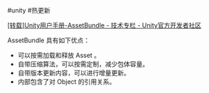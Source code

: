 #unity #热更新

[[转载]Unity用户手册-AssetBundle - 技术专栏 - Unity官方开发者社区](https://developer.unity.cn/projects/zhuan-zai-unityyong-hu-shou-ce-assetbundle)

AssetBundle 具有如下优点：

- 可以按需加载和释放 Asset 。
- 自带压缩算法，可以按需定制，减少包体容量。
- 自带版本更新内容，可以进行增量更新。
- 内部包含了对 Object 的引用关系。